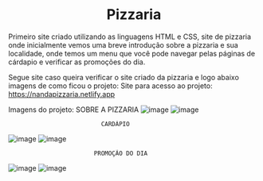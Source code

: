 <h1 align="center">Pizzaria</h1>

Primeiro site criado utilizando as linguagens HTML e CSS, site de pizzaria onde inicialmente vemos uma breve introdução sobre a pizzaria e sua localidade, onde temos um menu que você pode navegar pelas páginas de cárdapio e verificar as promoções do dia.

Segue site caso queira verificar o site criado da pizzaria e logo abaixo imagens de como ficou o projeto:
Site para acesso ao projeto: https://nandapizzaria.netlify.app

Imagens do projeto:
                          SOBRE A PIZZARIA
![image](https://user-images.githubusercontent.com/121901080/213079587-526539a8-a340-474a-bc49-2f57ae536809.png)
![image](https://user-images.githubusercontent.com/121901080/213079667-b1ea88dc-d767-49ef-ac2a-ae597e260fc8.png)

                              CARDÁPIO
![image](https://user-images.githubusercontent.com/121901080/213079724-349fe807-92ca-4cc6-b08a-b70f59c93ae5.png)
![image](https://user-images.githubusercontent.com/121901080/213079746-b54389f0-1266-4002-be69-e2d49e1129bb.png)

                            PROMOÇÃO DO DIA
![image](https://user-images.githubusercontent.com/121901080/213079833-a350ee2d-f337-4e53-a2fa-737315141564.png)
![image](https://user-images.githubusercontent.com/121901080/213079890-ad1e4608-20b5-4897-bcf8-3654692adedb.png)
                            


